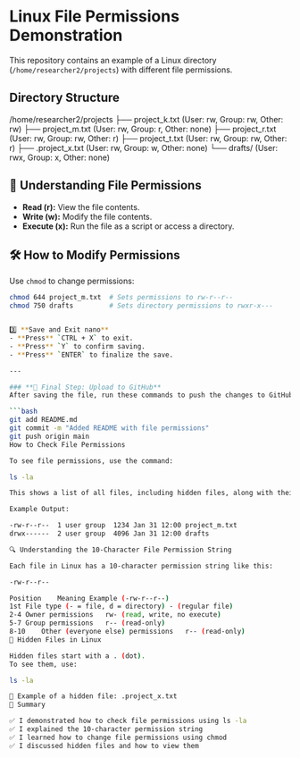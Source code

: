 # Linux File Permissions Demonstration  

This repository contains an example of a Linux directory (`/home/researcher2/projects`) with different file permissions.  

## Directory Structure  

/home/researcher2/projects
├── project_k.txt (User: rw, Group: rw, Other: rw)
├── project_m.txt (User: rw, Group: r, Other: none)
├── project_r.txt (User: rw, Group: rw, Other: r)
├── project_t.txt (User: rw, Group: rw, Other: r)
├── .project_x.txt (User: rw, Group: w, Other: none)
└── drafts/ (User: rwx, Group: x, Other: none)


## 🔑 Understanding File Permissions  

- **Read (r):** View the file contents.  
- **Write (w):** Modify the file contents.  
- **Execute (x):** Run the file as a script or access a directory.  

## 🛠️ How to Modify Permissions  

Use `chmod` to change permissions:  
```bash
chmod 644 project_m.txt  # Sets permissions to rw-r--r--
chmod 750 drafts         # Sets directory permissions to rwxr-x---


3️⃣ **Save and Exit nano**  
- **Press** `CTRL + X` to exit.  
- **Press** `Y` to confirm saving.  
- **Press** `ENTER` to finalize the save.  

---

### **📌 Final Step: Upload to GitHub**
After saving the file, run these commands to push the changes to GitHub:

```bash
git add README.md
git commit -m "Added README with file permissions"
git push origin main
How to Check File Permissions

To see file permissions, use the command:

ls -la

This shows a list of all files, including hidden files, along with their permissions.

Example Output:

-rw-r--r--  1 user group  1234 Jan 31 12:00 project_m.txt
drwx------  2 user group  4096 Jan 31 12:00 drafts

🔍 Understanding the 10-Character File Permission String

Each file in Linux has a 10-character permission string like this:

-rw-r--r--

Position	Meaning	Example (-rw-r--r--)
1st	File type (- = file, d = directory)	- (regular file)
2-4	Owner permissions	rw- (read, write, no execute)
5-7	Group permissions	r-- (read-only)
8-10	Other (everyone else) permissions	r-- (read-only)
👀 Hidden Files in Linux

Hidden files start with a . (dot).
To see them, use:

ls -la

📌 Example of a hidden file: .project_x.txt
📌 Summary

✅ I demonstrated how to check file permissions using ls -la
✅ I explained the 10-character permission string
✅ I learned how to change file permissions using chmod
✅ I discussed hidden files and how to view them

